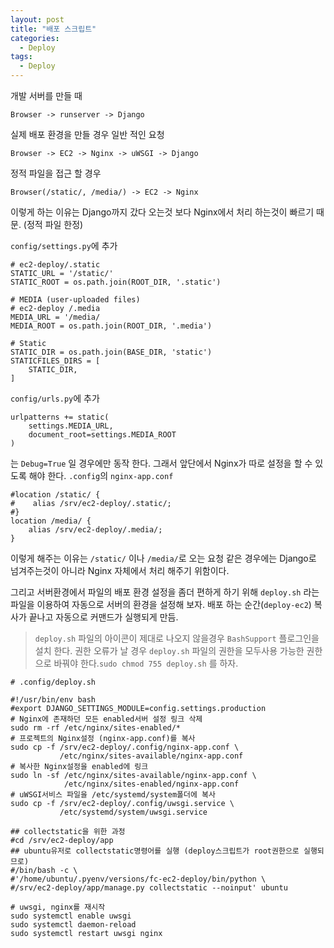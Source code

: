 ```yaml
---
layout: post
title: "배포 스크립트"
categories:
  - Deploy
tags:
  - Deploy
---
```


개발 서버를 만들 때
```
Browser -> runserver -> Django
``` 

실제 배포 환경을 만들 경우 일반 적인 요청
```
Browser -> EC2 -> Nginx -> uWSGI -> Django
``` 

정적 파일을 접근 할 경우
```
Browser(/static/, /media/) -> EC2 -> Nginx
```
이렇게 하는 이유는 Django까지 갔다 오는것 보다 Nginx에서 처리 하는것이 빠르기 때문. (정적 파일 한정)

`config/settings.py`에 추가
```
# ec2-deploy/.static
STATIC_URL = '/static/'
STATIC_ROOT = os.path.join(ROOT_DIR, '.static')

# MEDIA (user-uploaded files)
# ec2-deploy /.media
MEDIA_URL = '/media/
MEDIA_ROOT = os.path.join(ROOT_DIR, '.media')

# Static
STATIC_DIR = os.path.join(BASE_DIR, 'static')
STATICFILES_DIRS = [
    STATIC_DIR,
]
```
`config/urls.py`에 추가
```
urlpatterns += static(
    settings.MEDIA_URL, 
    document_root=settings.MEDIA_ROOT
)
```
는 `Debug=True` 일 경우에만 동작 한다.
그래서 앞단에서 Nginx가 따로 설정을 할 수 있도록 해야 한다.
`.config`의 `nginx-app.conf`
```
#location /static/ {
#    alias /srv/ec2-deploy/.static/;
#}
location /media/ {
    alias /srv/ec2-deploy/.media/;
}
```
이렇게 해주는 이유는 `/static/` 이나 `/media/`로 오는 요청 같은 경우에는 Django로 넘겨주는것이 아니라 Nginx 자체에서 처리 해주기 위함이다. 

그리고 서버환경에서 파일의 배포 환경 설정을 좀더 편하게 하기 위해 `deploy.sh` 라는 파일을 이용하여 자동으로 서버의 환경을 설정해 보자.
배포 하는 순간(`deploy-ec2`) 복사가 끝나고 자동으로 커맨드가 실행되게 만듬.
> `deploy.sh` 파일의 아이콘이 제대로 나오지 않을경우 `BashSupport` 플로그인을 설치 한다.
> 권한 오류가 날 경우 `deploy.sh` 파일의 권한을 모두사용 가능한 권한으로 바꿔야 한다.`sudo chmod 755 deploy.sh` 를 하자.
```
# .config/deploy.sh

#!/usr/bin/env bash
#export DJANGO_SETTINGS_MODULE=config.settings.production
# Nginx에 존재하던 모든 enabled서버 설정 링크 삭제
sudo rm -rf /etc/nginx/sites-enabled/*
# 프로젝트의 Nginx설정 (nginx-app.conf)를 복사
sudo cp -f /srv/ec2-deploy/.config/nginx-app.conf \
           /etc/nginx/sites-available/nginx-app.conf
# 복사한 Nginx설정을 enabled에 링크
sudo ln -sf /etc/nginx/sites-available/nginx-app.conf \
            /etc/nginx/sites-enabled/nginx-app.conf
# uWSGI서비스 파일을 /etc/systemd/system폴더에 복사
sudo cp -f /srv/ec2-deploy/.config/uwsgi.service \
           /etc/systemd/system/uwsgi.service

## collectstatic을 위한 과정
#cd /srv/ec2-deploy/app
## ubuntu유저로 collectstatic명령어를 실행 (deploy스크립트가 root권한으로 실행되므로)
#/bin/bash -c \
#'/home/ubuntu/.pyenv/versions/fc-ec2-deploy/bin/python \
#/srv/ec2-deploy/app/manage.py collectstatic --noinput' ubuntu

# uwsgi, nginx를 재시작
sudo systemctl enable uwsgi
sudo systemctl daemon-reload
sudo systemctl restart uwsgi nginx
```